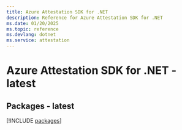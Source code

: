 ```yaml
---
title: Azure Attestation SDK for .NET
description: Reference for Azure Attestation SDK for .NET
ms.date: 01/20/2025
ms.topic: reference
ms.devlang: dotnet
ms.service: attestation
---
```

# Azure Attestation SDK for .NET - latest
## Packages - latest
[!INCLUDE [packages](attestation-index.md)]